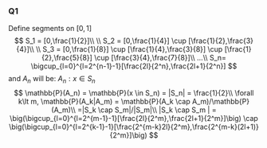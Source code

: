 ### Q1
Define segments on $[0,1]$
$$
S_1 = [0,\frac{1}{2}]\\
\\
S_2 = [0,\frac{1}{4}] \cup [\frac{1}{2},\frac{3}{4}]\\
\\
S_3 = [0,\frac{1}{8}] \cup [\frac{1}{4},\frac{3}{8}] \cup [\frac{1}{2},\frac{5}{8}] \cup [\frac{3}{4},\frac{7}{8}]\\
...\\
S_n= \bigcup_{l=0}^{l=2^{n-1}-1}[\frac{2l}{2^n},\frac{2l+1}{2^n}]
$$
and $A_n$ will be: $A_n: x \in S_n$
$$
\mathbb{P}(A_n) = \mathbb{P}(x \in S_n) = |S_n| = \frac{1}{2}\\
\forall k\lt m, \mathbb{P}(A_k|A_m) = \mathbb{P}(A_k \cap A_m)/\mathbb{P}(A_m)\\
=|S_k \cap S_m|/|S_m|\\
|S_k \cap S_m | = \big(\bigcup_{l=0}^{l=2^{m-1}-1}[\frac{2l}{2^m},\frac{2l+1}{2^m}]\big) 
\cap
\big(\bigcup_{l=0}^{l=2^{k-1}-1}[\frac{2^{m-k}2l}{2^m},\frac{2^{m-k}(2l+1)}{2^m}]\big)
$$
